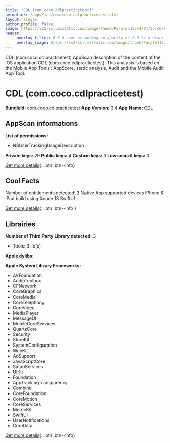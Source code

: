 ```yaml
---
title: "CDL (com.coco.cdlpracticetest)"
permalink: /apps/ios/com.coco.cdlpracticetest.html
layout: single
author_profile: false
image: https://is2-ssl.mzstatic.com/image/thumb/Purple112/v4/94/3c/c6/943cc602-0ef6-2be0-db48-1e6a67821d1d/AppIcon-1x_U007emarketing-0-7-0-85-220.png/512x512bb.jpg
header: 
     overlay_filter: 0.5 # same as adding an opacity of 0.5 to a black background
     overlay_image: https://is2-ssl.mzstatic.com/image/thumb/Purple112/v4/94/3c/c6/943cc602-0ef6-2be0-db48-1e6a67821d1d/AppIcon-1x_U007emarketing-0-7-0-85-220.png/512x512bb.jpg
---
```

CDL (com.coco.cdlpracticetest) AppScan description of the content of the iOS application CDL (com.coco.cdlpracticetest). This analysis is based on the Mobile App Tools : AppScore, static analysis, Audit and the Mobile Audit App Tool.

# CDL (com.coco.cdlpracticetest)

**BundleId:** com.coco.cdlpracticetest
**App Version:** 3.4
**App Name:** CDL


## AppScan informations 

**List of permissions:** 
- NSUserTrackingUsageDescription
  
  
**Private keys:** 29
**Public keys:** 4
**Custom keys:** 3
**Low securit keys:** 0
  
[Get more details](/pricing.html){: .btn .btn--info}

## Cool Facts

Number of entitlements detected: 2
Native App
supported devices iPhone & iPad
build using Xcode 13
SwiftUI
  
[Get more details](/pricing.html){: .btn .btn--info }

## Librairies 
**Number of Third Party Library detected:** 3
- Tools: 3 lib(s)


**Apple dylibs:**


**Apple System Library Frameworks:**
- AVFoundation
- AudioToolbox
- CFNetwork
- CoreGraphics
- CoreMedia
- CoreTelephony
- CoreVideo
- MediaPlayer
- MessageUI
- MobileCoreServices
- QuartzCore
- Security
- StoreKit
- SystemConfiguration
- WebKit
- AdSupport
- JavaScriptCore
- SafariServices
- UIKit
- Foundation
- AppTrackingTransparency
- Combine
- CoreFoundation
- CoreMotion
- CoreServices
- MetricKit
- SwiftUI
- UserNotifications
- CoreData


  
[Get more details](/pricing.html){: .btn .btn--info}

